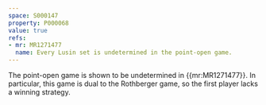 ```yaml
---
space: S000147
property: P000068
value: true
refs:
- mr: MR1271477
  name: Every Lusin set is undetermined in the point-open game.
---
```


The point-open game is shown to be undetermined in {{mr:MR1271477}}.
In particular, this game is dual to the Rothberger game, so the first
player lacks a winning strategy.

